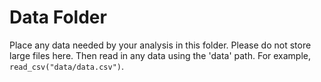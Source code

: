 # Data Folder

Place any data needed by your analysis in this folder.  Please do not store large files here. Then read in any data using the 'data' path.  For example, `read_csv("data/data.csv")`.
